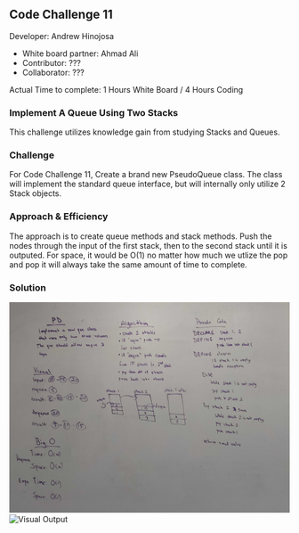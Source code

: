 ## Code Challenge 11

Developer: Andrew Hinojosa

- White board partner: Ahmad Ali
- Contributor: ???
- Collaborator: ???

Actual Time to complete: 1 Hours White Board / 4 Hours Coding

### Implement A Queue Using Two Stacks
This challenge utilizes knowledge gain from studying Stacks and Queues.

### Challenge
For Code Challenge 11, Create a brand new PseudoQueue class. The class will implement the standard queue interface, but will internally only utilize 2 Stack objects.

### Approach & Efficiency
The approach is to create queue methods and stack methods. Push the nodes through the input of the first stack, then to the second stack until it is outputed.
For space, it would be O(1) no matter how much we utlize the pop and pop it will always take the same amount of time to complete.

### Solution
![White Board](https://github.com/drewsview34/data-structures-and-algorithms/blob/master/codeChallenges/QueueWithStacks11/Assests/queuewithstacks.jpg)
![Visual Output ](???)
